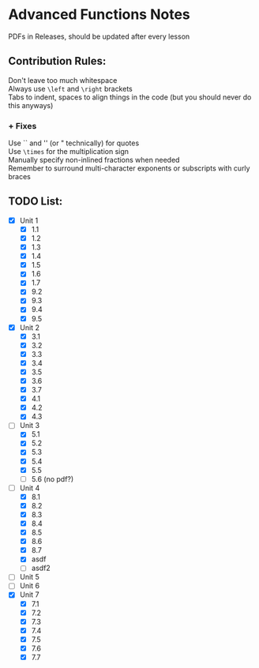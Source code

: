 # Advanced Functions Notes
PDFs in Releases, should be updated after every lesson

## Contribution Rules:
Don't leave too much whitespace  
Always use `\left` and `\right` brackets  
Tabs to indent, spaces to align things in the code (but you should never do this anyways)  
### + Fixes
Use `` and '' (or " technically) for quotes  
Use `\times` for the multiplication sign  
Manually specify non-inlined fractions when needed  
Remember to surround multi-character exponents or subscripts with curly braces

## TODO List:
- [x] Unit 1
  - [x] 1.1
  - [x] 1.2
  - [x] 1.3
  - [x] 1.4
  - [x] 1.5
  - [x] 1.6
  - [x] 1.7
  - [x] 9.2
  - [x] 9.3
  - [x] 9.4
  - [x] 9.5
- [x] Unit 2
  - [x] 3.1
  - [x] 3.2
  - [x] 3.3
  - [x] 3.4
  - [x] 3.5
  - [x] 3.6
  - [x] 3.7
  - [x] 4.1
  - [x] 4.2
  - [x] 4.3
- [ ] Unit 3
  - [x] 5.1
  - [x] 5.2
  - [x] 5.3
  - [x] 5.4
  - [x] 5.5
  - [ ] 5.6 (no pdf?)
- [ ] Unit 4
  - [x] 8.1
  - [x] 8.2
  - [x] 8.3
  - [x] 8.4
  - [x] 8.5
  - [x] 8.6
  - [x] 8.7
  - [x] asdf
  - [ ] asdf2
- [ ] Unit 5
- [ ] Unit 6
- [x] Unit 7
  - [x] 7.1
  - [x] 7.2
  - [x] 7.3
  - [x] 7.4
  - [x] 7.5
  - [x] 7.6
  - [x] 7.7